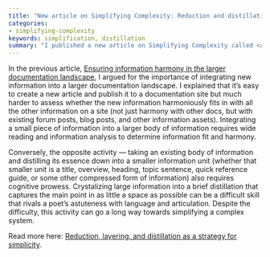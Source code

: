 ```yaml
---
title: "New article on Simplifying Complexity: Reduction and distillation as a form of simplicity"
categories:
- simplifying-complexity
keywords: simplification, distillation
summary: "I published a new article on Simplifying Complexity called <a href='http://idratherbewriting.com/simplifying-complexity/reduction-layering-distillation.html'>Reduction, layering, and distillation as a strategy for simplicity</a>. It's all about how reduction and distillation of information helps reduce complexity for users."
---
```


In the previous article, [Ensuring information harmony in the larger documentation landscape](http://idratherbewriting.com/simplifying-complexity/ensuring-information-harmony-in-the-larger-documentation-landscape.html), I argued for the importance of integrating new information into a larger documentation landscape. I explained that it’s easy to create a new article and publish it to a documentation site but much harder to assess whether the new information harmoniously fits in with all the other information on a site (not just harmony with other docs, but with existing forum posts, blog posts, and other information assets). Integrating a small piece of information into a larger body of information requires wide reading and information analysis to determine information fit and harmony.

Conversely, the opposite activity &mdash; taking an existing body of information and distilling its essence down into a smaller information unit (whether that smaller unit is a title, overview, heading, topic sentence, quick reference guide, or some other compressed form of information) also requires cognitive prowess. Crystalizing large information into a brief distillation that captures the main point in as little a space as possible can be a difficult skill that rivals a poet’s astuteness with language and articulation. Despite the difficulty, this activity can go a long way towards simplifying a complex system.

Read more here: <a href='http://idratherbewriting.com/simplifying-complexity/reduction-layering-distillation.html.html'>Reduction, layering, and distillation as a strategy for simplicity</a>.
